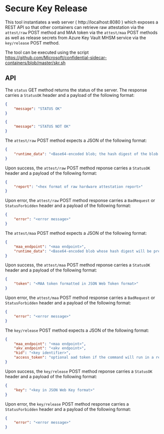 Secure Key Release
==================
This tool instantiates a web server ( http://localhost:8080 ) which exposes a REST API so that other containers can retrieve raw attestation via the `attest/raw` POST method and MAA token via the `attest/maa` POST methods as well as release secrets from Azure Key Vault MHSM service via the `key/release` POST method.

The tool can be executed using the script https://github.com/Microsoft/confidential-sidecar-containers/blob/master/skr.sh

API
---

The `status` GET method returns the status of the server. The response carries a `StatusOK` header and a payload of the following format:

```json
{
    "message": "STATUS OK"
}

{
    "message": "STATUS NOT OK"
}
```

The `attest/raw` POST method expects a JSON of the following format:

```json
{	    
    "runtime_data": "<Base64-encoded blob; the hash digest of the blob will be presented as report data in the raw attestation report>"    
}
```

Upon success, the `attest/raw` POST method reponse carries a `StatusOK` header and a payload of the following format:

```json
{
    "report": "<hex format of raw hardware attestation report>"
}
```

Upon error, the `attest/raw` POST method response carries a `BadRequest` or `StatusForbidden` header and a payload of the following format:

```json
{
    "error": "<error message>"
}
```

The `attest/maa` POST method expects a JSON of the following format:

```json
{	
    "maa_endpoint": "<maa endpoint>",
    "runtime_data": "<Base64-encoded blob whose hash digest will be presented as runtime data in maa token>"    
}
```

Upon success, the `attest/maa` POST method reponse carries a `StatusOK` header and a payload of the following format:

```json
{
    "token": "<MAA token formatted in JSON Web Token format>"
}
```

Upon error, the `attest/maa` POST method response carries a `BadRequest` or `StatusForbidden` header and a payload of the following format:

```json
{
    "error": "<error message>"
}
```

The `key/release` POST method expects a JSON of the following format:

```json
{	
    "maa_endpoint": "<maa endpoint>",
    "akv_endpoint": "<akv endpoint>",
    "kid": "<key identifier>",
    "access_token": "optional aad token if the command will run in a resource without proper managed identity assigned"
}
```

Upon success, the `key/release` POST method reponse carries a `StatusOK` header and a payload of the following format:

```json
{
    "key": "<key in JSON Web Key format>"
}
```

Upon error, the `key/release` POST method response carries a `StatusForbidden` header and a payload of the following format:

```json
{
    "error": "<error message>"
}
```

